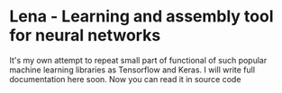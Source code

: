 # Lena - **L**earning and ass**e**mbly tool for **n**eur**a**l networks
It's my own attempt to repeat small part of functional of such popular machine learning libraries as Tensorflow and Keras.
I will write full documentation here soon. Now you can read it in source code
